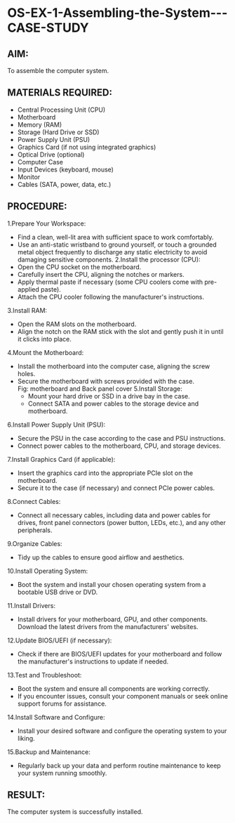 # OS-EX-1-Assembling-the-System---CASE-STUDY

## AIM:
To assemble the computer system.
## MATERIALS REQUIRED:
   - Central Processing Unit (CPU)
   - Motherboard
   - Memory (RAM)
   - Storage (Hard Drive or SSD)
   - Power Supply Unit (PSU)
   - Graphics Card (if not using integrated graphics)
   - Optical Drive (optional)
   - Computer Case
   - Input Devices (keyboard, mouse)
   - Monitor
   - Cables (SATA, power, data, etc.)
## PROCEDURE:
1.Prepare Your Workspace:
   - Find a clean, well-lit area with sufficient space to work comfortably.
   - Use an anti-static wristband to ground yourself, or touch a grounded metal object frequently to discharge any static electricity to avoid damaging sensitive components.
2.Install the processor (CPU):
   - Open the CPU socket on the motherboard.
   - Carefully insert the CPU, aligning the notches or markers.
   - Apply thermal paste if necessary (some CPU coolers come with pre-applied paste).
   - Attach the CPU cooler following the manufacturer's instructions.
 
3.Install RAM:
   - Open the RAM slots on the motherboard.
   - Align the notch on the RAM stick with the slot and gently push it in until it clicks into place.
 
4.Mount the Motherboard:
   - Install the motherboard into the computer case, aligning the screw holes.
- Secure the motherboard with screws provided with the case.  
                                    Fig: motherboard and Back panel cover
5.Install Storage:
   - Mount your hard drive or SSD in a drive bay in the case.
   - Connect SATA and power cables to the storage device and motherboard.

6.Install Power Supply Unit (PSU):
   - Secure the PSU in the case according to the case and PSU instructions.
   - Connect power cables to the motherboard, CPU, and storage devices.
 
7.Install Graphics Card (if applicable):
   - Insert the graphics card into the appropriate PCIe slot on the motherboard.
   - Secure it to the case (if necessary) and connect PCIe power cables.
 
8.Connect Cables:
   - Connect all necessary cables, including data and power cables for drives, front panel connectors (power button, LEDs, etc.), and any other peripherals.
 
9.Organize Cables:
- Tidy up the cables to ensure good airflow and aesthetics.

10.Install Operating System:
- Boot the system and install your chosen operating system from a bootable USB drive or DVD.
 
11.Install Drivers:
- Install drivers for your motherboard, GPU, and other components. Download the latest drivers from the manufacturers' websites.

12.Update BIOS/UEFI (if necessary):
- Check if there are BIOS/UEFI updates for your motherboard and follow the manufacturer's instructions to update if needed.

13.Test and Troubleshoot:
- Boot the system and ensure all components are working correctly.
- If you encounter issues, consult your component manuals or seek online support forums for assistance.
 
14.Install Software and Configure:
- Install your desired software and configure the operating system to your liking.

15.Backup and Maintenance:
- Regularly back up your data and perform routine maintenance to keep your system running smoothly.
## RESULT:
The computer system is successfully installed.	

